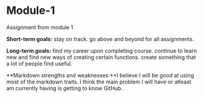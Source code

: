# Module-1
Assignment from module 1

**Short-term goals:** stay on track. go above and beyond for all assignments.

**Long-term goals:**  find my career upon completing course. continue to learn new and find new ways of creating certain functions. create something that a lot of people find useful.

**Markdown strengths and weaknesses:**I believe I will be good at using most of the markdown traits. I think the main problem I will have or atleast am currently having is getting to know GitHub. 
